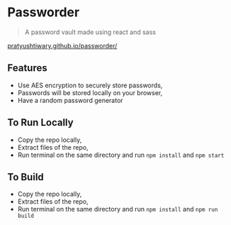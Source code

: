 # Passworder

>  A password vault made using react and sass
 
 [pratyushtiwary.github.io/passworder/](https://pratyushtiwary.github.io/passworder/#)

## Features

- Use AES encryption to securely store passwords,
- Passwords will be stored locally on your browser,
- Have a random password generator

## To Run Locally

 - Copy the repo locally,
 - Extract files of the repo,
 - Run terminal on the same directory and run `npm install` and `npm start`

## To Build
 - Copy the repo locally,
 - Extract files of the repo,
 - Run terminal on the same directory and run `npm install` and `npm run build`
